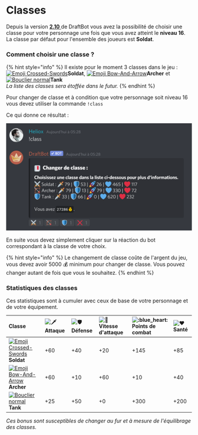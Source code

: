 # Classes

Depuis la version [**2.10** ](https://history.draftbot.com/draftbot-v2/2.1.0)de DraftBot vous avez la possibilité de choisir une classe pour votre personnage une fois que vous avez atteint le **niveau 16**. La classe par défaut pour l'ensemble des joueurs est **Soldat**.

### Comment choisir une classe ?

{% hint style="info" %}
Il existe pour le moment 3 classes dans le jeu :   
[![Emoji Crossed-Swords](https://vignette.wikia.nocookie.net/draftbot/images/a/af/Emoji_Crossed-Swords.png/revision/latest/scale-to-width-down/20?cb=20200229140343&path-prefix=fr)](https://vignette.wikia.nocookie.net/draftbot/images/a/af/Emoji_Crossed-Swords.png/revision/latest?cb=20200229140343&path-prefix=fr)**Soldat**, [![Emoji Bow-And-Arrow](https://vignette.wikia.nocookie.net/draftbot/images/7/7e/Emoji_Bow-And-Arrow.png/revision/latest/scale-to-width-down/20?cb=20200229150428&path-prefix=fr)](https://vignette.wikia.nocookie.net/draftbot/images/7/7e/Emoji_Bow-And-Arrow.png/revision/latest?cb=20200229150428&path-prefix=fr)**Archer** et[![Bouclier normal](https://vignette.wikia.nocookie.net/draftbot/images/f/f6/Bouclier_normal.png/revision/latest/scale-to-width-down/20?cb=20200421182312&path-prefix=fr)](https://vignette.wikia.nocookie.net/draftbot/images/f/f6/Bouclier_normal.png/revision/latest?cb=20200421182312&path-prefix=fr)**Tank**  
_La liste des classes sera étoffée dans le futur._
{% endhint %}

Pour changer de classe et à condition que votre personnage soit niveau 16 vous devez utiliser la commande `!class`  
  
Ce qui donne ce résultat :

![Menu de s&#xE9;lection des classes avec les diff&#xE9;rentes statistiques ](../.gitbook/assets/systeme_classes.png)

En suite vous devez simplement cliquer sur la réaction du bot correspondant à la classe de votre choix.

{% hint style="info" %}
Le changement de classe coûte de l'argent du jeu, vous devez avoir 5000 💰 minimum pour changer de classe. Vous pouvez changer autant de fois que vous le souhaitez.
{% endhint %}

### Statistiques des classes

Ces statistiques sont à cumuler avec ceux de base de votre personnage et de votre équipement.

| Classe | ![:dagger:](https://discord.com/assets/47f10f1fb3beec3810f0f37cf4cccd95.svg)Attaque | ![:shield:](https://discord.com/assets/ad2e4d6e7b90ca6005a5038e22b099cc.svg)Défense | ![:rocket:](https://discord.com/assets/748ff0e7b2f1f22adecad8463de25945.svg)Vitesse d'attaque | ![:blue\_heart:](https://discord.com/assets/e37c985edda06b7d5f4559bc838c1bde.svg)Points de combat | ![:heart:](https://discord.com/assets/0483f2b648dcc986d01385062052ae1c.svg)Santé |
| :--- | :--- | :--- | :--- | :--- | :--- |
| [![Emoji Crossed-Swords](https://vignette.wikia.nocookie.net/draftbot/images/a/af/Emoji_Crossed-Swords.png/revision/latest/scale-to-width-down/20?cb=20200229140343&path-prefix=fr)](https://vignette.wikia.nocookie.net/draftbot/images/a/af/Emoji_Crossed-Swords.png/revision/latest?cb=20200229140343&path-prefix=fr) **Soldat** | +60 | +40 | +20 | +145 | +85 |
| [![Emoji Bow-And-Arrow](https://vignette.wikia.nocookie.net/draftbot/images/7/7e/Emoji_Bow-And-Arrow.png/revision/latest/scale-to-width-down/20?cb=20200229150428&path-prefix=fr)](https://vignette.wikia.nocookie.net/draftbot/images/7/7e/Emoji_Bow-And-Arrow.png/revision/latest?cb=20200229150428&path-prefix=fr) **Archer** | +60 | +10 | +60 | +10 | +40 |
|  [![Bouclier normal](https://vignette.wikia.nocookie.net/draftbot/images/f/f6/Bouclier_normal.png/revision/latest/scale-to-width-down/20?cb=20200421182312&path-prefix=fr)](https://vignette.wikia.nocookie.net/draftbot/images/f/f6/Bouclier_normal.png/revision/latest?cb=20200421182312&path-prefix=fr)**Tank** | +25 | +50 | +0 | +300 | +200 |

_Ces bonus sont susceptibles de changer au fur et à mesure de l'équilibrage des classes._

